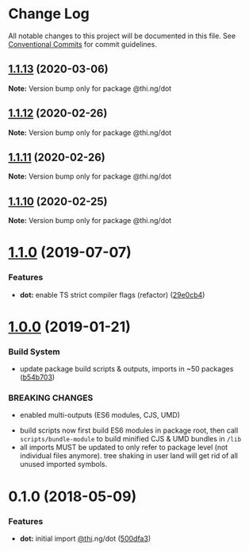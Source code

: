 # Change Log

All notable changes to this project will be documented in this file.
See [Conventional Commits](https://conventionalcommits.org) for commit guidelines.

## [1.1.13](https://github.com/thi-ng/umbrella/compare/@thi.ng/dot@1.1.12...@thi.ng/dot@1.1.13) (2020-03-06)

**Note:** Version bump only for package @thi.ng/dot





## [1.1.12](https://github.com/thi-ng/umbrella/compare/@thi.ng/dot@1.1.11...@thi.ng/dot@1.1.12) (2020-02-26)

**Note:** Version bump only for package @thi.ng/dot





## [1.1.11](https://github.com/thi-ng/umbrella/compare/@thi.ng/dot@1.1.10...@thi.ng/dot@1.1.11) (2020-02-26)

**Note:** Version bump only for package @thi.ng/dot





## [1.1.10](https://github.com/thi-ng/umbrella/compare/@thi.ng/dot@1.1.9...@thi.ng/dot@1.1.10) (2020-02-25)

**Note:** Version bump only for package @thi.ng/dot





# [1.1.0](https://github.com/thi-ng/umbrella/compare/@thi.ng/dot@1.0.12...@thi.ng/dot@1.1.0) (2019-07-07)

### Features

* **dot:** enable TS strict compiler flags (refactor) ([29e0cb4](https://github.com/thi-ng/umbrella/commit/29e0cb4))

# [1.0.0](https://github.com/thi-ng/umbrella/compare/@thi.ng/dot@0.1.18...@thi.ng/dot@1.0.0) (2019-01-21)

### Build System

* update package build scripts & outputs, imports in ~50 packages ([b54b703](https://github.com/thi-ng/umbrella/commit/b54b703))

### BREAKING CHANGES

* enabled multi-outputs (ES6 modules, CJS, UMD)

- build scripts now first build ES6 modules in package root, then call
  `scripts/bundle-module` to build minified CJS & UMD bundles in `/lib`
- all imports MUST be updated to only refer to package level
  (not individual files anymore). tree shaking in user land will get rid of
  all unused imported symbols.

<a name="0.1.0"></a>
# 0.1.0 (2018-05-09)

### Features

* **dot:** initial import [@thi](https://github.com/thi).ng/dot ([500dfa3](https://github.com/thi-ng/umbrella/commit/500dfa3))
